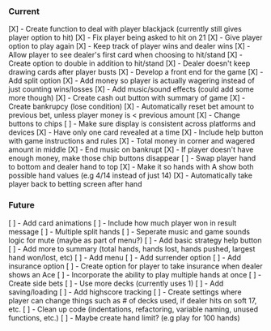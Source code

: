 ### Current

[X] - Create function to deal with player blackjack (currently still gives player option to hit)
[X] - Fix player being asked to hit on 21
[X] - Give player option to play again
[X] - Keep track of player wins and dealer wins 
[X] - Allow player to see dealer's first card when choosing to hit/stand
[X] - Create option to double in addition to hit/stand
[X] - Dealer doesn't keep drawing cards after player busts
[X] - Develop a front end for the game
[X] - Add split option
[X] - Add money so player is actually wagering instead of just counting wins/losses
[X] - Add music/sound effects (could add some more though)
[X] - Create cash out button with summary of game 
[X] - Create bankrupcy (lose condition)
[X] - Automatically reset bet amount to previous bet, unless player money is < previous amount
[X] - Change buttons to chips 
[ ] - Make sure display is consistent across platforms and devices
[X] - Have only one card revealed at a time
[X] - Include help button with game instructions and rules
[X] - Total money in corner and wagered amount in middle
[X] - End music on bankrupt
[X] - If player doesn't have enough money, make those chip buttons disappear
[ ] - Swap player hand to bottom and dealer hand to top
[X] - Make it so hands with A show both possible hand values (e.g 4/14 instead of just 14)
[X] - Automatically take player back to betting screen after hand

### Future 
[ ] - Add card animations
[ ] - Include how much player won in result message
[ ] - Multiple split hands
[ ] - Seperate music and game sounds logic for mute (maybe as part of menu?)
[ ] - Add basic strategy help button
[ ] - Add more to summary (total hands, hands lost, hands pushed, largest hand won/lost, etc)
[ ] - Add menu
[ ] - Add surrender option
[ ] - Add insurance option
[ ] - Create option for player to take insurance when dealer shows an Ace
[ ] - Incorporate the ability to play multiple hands at once
[ ] - Create side bets
[ ] - Use more decks (currently uses 1)
[ ] - Add saving/loading
[ ] - Add highscore tracking
[ ] - Create settings where player can change things such as # of decks used, if dealer hits on soft 17, etc.
[ ] - Clean up code (indentations, refactoring, variable naming, unused functions, etc.)
[ ] - Maybe create hand limit? (e.g play for 100 hands)
